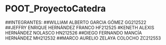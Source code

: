 # POOT_ProyectoCatedra
##INTEGRANTES: 
##WILLIAM ALBERTO GARCIA GÓMEZ    GG212522
##JEFFRY ENRIQUE HERNÁNDEZ FRANCO HF212525
#KENETH ALEXIS HERNÁNDEZ NOLASCO  HN212526
##DIEGO FERNANDO MANCÍA HERNÁNDEZ	MH212532
##MARCO AURELIO ZELAYA COLOCHO		ZC212553
